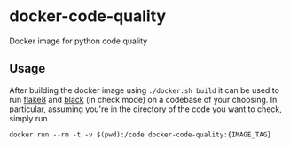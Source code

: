 # docker-code-quality
Docker image for python code quality

## Usage

After building the docker image using `./docker.sh build` it can be used to run [flake8](https://flake8.pycqa.org/en/6.0.0/index.html)
and [black](https://black.readthedocs.io/en/stable/index.html) (in check mode) on a codebase of your choosing.
In particular, assuming you're in the directory of the code you want to check, simply run

```
docker run --rm -t -v $(pwd):/code docker-code-quality:{IMAGE_TAG}
```

